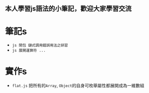 ## 本人學習js語法的小筆記，歡迎大家學習交流
# 筆記s
- `js 閉包 鏈式調用錯誤用法之研習`
- `js 展開運算符 ...`
# 實作s
- `flat.js` 把所有的`Array`, `Object`的自身可枚舉屬性都展開成為一維數組
